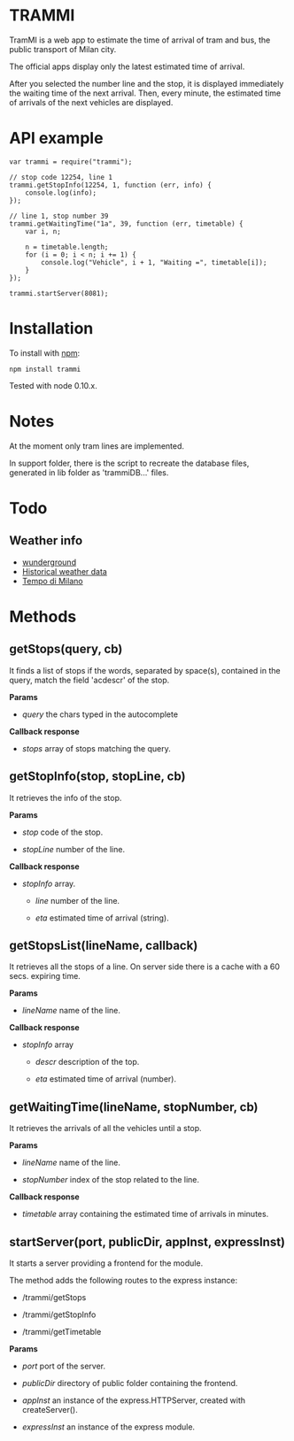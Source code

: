 TRAMMI
======

TramMI is a web app to estimate the time of arrival of tram and bus, the public
transport of Milan city.

The official apps display only the latest estimated time of arrival.

After you selected the number line and the stop, it is displayed immediately the
waiting time of the next arrival. Then, every minute, the estimated time of
arrivals of the next vehicles are displayed.

API example
===========

    var trammi = require("trammi");

    // stop code 12254, line 1
    trammi.getStopInfo(12254, 1, function (err, info) {
        console.log(info);
    });

    // line 1, stop number 39
    trammi.getWaitingTime("1a", 39, function (err, timetable) {
        var i, n;

        n = timetable.length;
        for (i = 0; i < n; i += 1) {
            console.log("Vehicle", i + 1, "Waiting =", timetable[i]);
        }
    });

    trammi.startServer(8081);

Installation
============

To install with [npm](http://github.com/isaacs/npm):

    npm install trammi

Tested with node 0.10.x.

Notes
=====

At the moment only tram lines are implemented.

In support folder, there is the script to recreate the database files, generated
in lib folder as 'trammiDB...' files.

Todo
====

Weather info
------------

- [wunderground](http://www.wunderground.com/weather/api/d/documentation.html)
- [Historical weather data](http://allthingsr.blogspot.it/2012/04/getting-historical-weather-data-in-r.html)
- [Tempo di Milano](http://www.tempodimilano.it/)

Methods
=======

getStops(query, cb)
--------

It finds a list of stops if the words, separated by space(s), contained in the
query, match the field 'acdescr' of the stop.

**Params**

- *query* the chars typed in the autocomplete

**Callback response**

- *stops* array of stops matching the query.


getStopInfo(stop, stopLine, cb)
-----------

It retrieves the info of the stop.

**Params**

- *stop* code of the stop.

- *stopLine*  number of the line.

**Callback response**

- *stopInfo* array.

    - *line* number of the line.

    - *eta* estimated time of arrival (string).

getStopsList(lineName, callback)
------------

It retrieves all the stops of a line. On server side there is a cache with a
60 secs. expiring time.

**Params**

- *lineName* name of the line.

**Callback response**

- *stopInfo* array

    - *descr* description of the top.

    - *eta* estimated time of arrival (number).

getWaitingTime(lineName, stopNumber, cb)
--------------

It retrieves the arrivals of all the vehicles until a stop.

**Params**

- *lineName* name of the line.

- *stopNumber* index of the stop related to the line.

**Callback response**

- *timetable* array containing the estimated time of arrivals in minutes.


startServer(port, publicDir, appInst, expressInst)
-----------

It starts a server providing a frontend for the module.

The method adds the following routes to the express instance:

- /trammi/getStops

- /trammi/getStopInfo

- /trammi/getTimetable

**Params**

- *port* port of the server.

- *publicDir* directory of public folder containing the frontend.

- *appInst* an instance of the express.HTTPServer, created with createServer().

- *expressInst* an instance of the express module.


